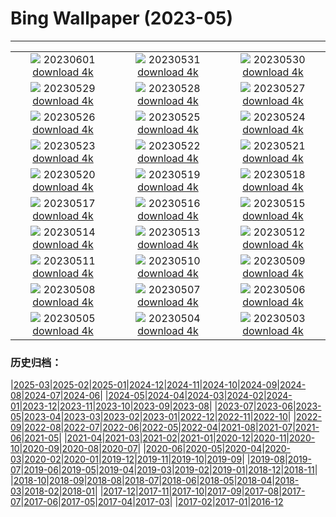 # Bing Wallpaper (2023-05)
**************
| | | |
| :----: | :----: | :----: |
| ![](https://www.bing.com/th?id=OHR.ReefAwareness_FR-FR6730128355_1920x1080.jpg) 20230601 [download 4k](https://www.bing.com/th?id=OHR.ReefAwareness_FR-FR6730128355_UHD.jpg) | ![](https://www.bing.com/th?id=OHR.WorldOtterDay_FR-FR6635303643_1920x1080.jpg) 20230531 [download 4k](https://www.bing.com/th?id=OHR.WorldOtterDay_FR-FR6635303643_UHD.jpg) | ![](https://www.bing.com/th?id=OHR.HiddenBeach_FR-FR6570977941_1920x1080.jpg) 20230530 [download 4k](https://www.bing.com/th?id=OHR.HiddenBeach_FR-FR6570977941_UHD.jpg) |
| ![](https://www.bing.com/th?id=OHR.Antilles_FR-FR6506777411_1920x1080.jpg) 20230529 [download 4k](https://www.bing.com/th?id=OHR.Antilles_FR-FR6506777411_UHD.jpg) | ![](https://www.bing.com/th?id=OHR.FrenchTennis_FR-FR8649321439_1920x1080.jpg) 20230528 [download 4k](https://www.bing.com/th?id=OHR.FrenchTennis_FR-FR8649321439_UHD.jpg) | ![](https://www.bing.com/th?id=OHR.AloeDichotomum_FR-FR6374833550_1920x1080.jpg) 20230527 [download 4k](https://www.bing.com/th?id=OHR.AloeDichotomum_FR-FR6374833550_UHD.jpg) |
| ![](https://www.bing.com/th?id=OHR.WatSriSawai_FR-FR6804204523_1920x1080.jpg) 20230526 [download 4k](https://www.bing.com/th?id=OHR.WatSriSawai_FR-FR6804204523_UHD.jpg) | ![](https://www.bing.com/th?id=OHR.SaksunFaroe_FR-FR6129573896_1920x1080.jpg) 20230525 [download 4k](https://www.bing.com/th?id=OHR.SaksunFaroe_FR-FR6129573896_UHD.jpg) | ![](https://www.bing.com/th?id=OHR.OldFortress_FR-FR6019989198_1920x1080.jpg) 20230524 [download 4k](https://www.bing.com/th?id=OHR.OldFortress_FR-FR6019989198_UHD.jpg) |
| ![](https://www.bing.com/th?id=OHR.WesternBoxTurtle_FR-FR2003044235_1920x1080.jpg) 20230523 [download 4k](https://www.bing.com/th?id=OHR.WesternBoxTurtle_FR-FR2003044235_UHD.jpg) | ![](https://www.bing.com/th?id=OHR.BiodiverseCostaRica_FR-FR6284486896_1920x1080.jpg) 20230522 [download 4k](https://www.bing.com/th?id=OHR.BiodiverseCostaRica_FR-FR6284486896_UHD.jpg) | ![](https://www.bing.com/th?id=OHR.PontdArcole_FR-FR5695342336_1920x1080.jpg) 20230521 [download 4k](https://www.bing.com/th?id=OHR.PontdArcole_FR-FR5695342336_UHD.jpg) |
| ![](https://www.bing.com/th?id=OHR.EuropeanHoneybee_FR-FR5613899340_1920x1080.jpg) 20230520 [download 4k](https://www.bing.com/th?id=OHR.EuropeanHoneybee_FR-FR5613899340_UHD.jpg) | ![](https://www.bing.com/th?id=OHR.SumatranRhino_FR-FR5124240200_1920x1080.jpg) 20230519 [download 4k](https://www.bing.com/th?id=OHR.SumatranRhino_FR-FR5124240200_UHD.jpg) | ![](https://www.bing.com/th?id=OHR.MuseoSoumaya_FR-FR5141735106_1920x1080.jpg) 20230518 [download 4k](https://www.bing.com/th?id=OHR.MuseoSoumaya_FR-FR5141735106_UHD.jpg) |
| ![](https://www.bing.com/th?id=OHR.CormorantBridge_FR-FR6120224436_1920x1080.jpg) 20230517 [download 4k](https://www.bing.com/th?id=OHR.CormorantBridge_FR-FR6120224436_UHD.jpg) | ![](https://www.bing.com/th?id=OHR.FestivalCannes_FR-FR5682247225_1920x1080.jpg) 20230516 [download 4k](https://www.bing.com/th?id=OHR.FestivalCannes_FR-FR5682247225_UHD.jpg) | ![](https://www.bing.com/th?id=OHR.MorroJable_FR-FR4892451097_1920x1080.jpg) 20230515 [download 4k](https://www.bing.com/th?id=OHR.MorroJable_FR-FR4892451097_UHD.jpg) |
| ![](https://www.bing.com/th?id=OHR.ProcidaItaly_FR-FR4386022745_1920x1080.jpg) 20230514 [download 4k](https://www.bing.com/th?id=OHR.ProcidaItaly_FR-FR4386022745_UHD.jpg) | ![](https://www.bing.com/th?id=OHR.SonnyBonoPelicans_FR-FR4244110139_1920x1080.jpg) 20230513 [download 4k](https://www.bing.com/th?id=OHR.SonnyBonoPelicans_FR-FR4244110139_UHD.jpg) | ![](https://www.bing.com/th?id=OHR.WildLupine_FR-FR0066475130_1920x1080.jpg) 20230512 [download 4k](https://www.bing.com/th?id=OHR.WildLupine_FR-FR0066475130_UHD.jpg) |
| ![](https://www.bing.com/th?id=OHR.FootballField_FR-FR5351490022_1920x1080.jpg) 20230511 [download 4k](https://www.bing.com/th?id=OHR.FootballField_FR-FR5351490022_UHD.jpg) | ![](https://www.bing.com/th?id=OHR.CordouanLighthouse_FR-FR9014715232_1920x1080.jpg) 20230510 [download 4k](https://www.bing.com/th?id=OHR.CordouanLighthouse_FR-FR9014715232_UHD.jpg) | ![](https://www.bing.com/th?id=OHR.TheChaps_FR-FR4392259575_1920x1080.jpg) 20230509 [download 4k](https://www.bing.com/th?id=OHR.TheChaps_FR-FR4392259575_UHD.jpg) |
| ![](https://www.bing.com/th?id=OHR.Huitmai_FR-FR4054655770_1920x1080.jpg) 20230508 [download 4k](https://www.bing.com/th?id=OHR.Huitmai_FR-FR4054655770_UHD.jpg) | ![](https://www.bing.com/th?id=OHR.SealLaughing_FR-FR3690246135_1920x1080.jpg) 20230507 [download 4k](https://www.bing.com/th?id=OHR.SealLaughing_FR-FR3690246135_UHD.jpg) | ![](https://www.bing.com/th?id=OHR.HwangmaesanAzaleas_FR-FR3419632015_1920x1080.jpg) 20230506 [download 4k](https://www.bing.com/th?id=OHR.HwangmaesanAzaleas_FR-FR3419632015_UHD.jpg) |
| ![](https://www.bing.com/th?id=OHR.Popocatepetl_FR-FR3156820655_1920x1080.jpg) 20230505 [download 4k](https://www.bing.com/th?id=OHR.Popocatepetl_FR-FR3156820655_UHD.jpg) | ![](https://www.bing.com/th?id=OHR.RebelBase_FR-FR9127535893_1920x1080.jpg) 20230504 [download 4k](https://www.bing.com/th?id=OHR.RebelBase_FR-FR9127535893_UHD.jpg) | ![](https://www.bing.com/th?id=OHR.ThreeWildebeest_FR-FR9059959513_1920x1080.jpg) 20230503 [download 4k](https://www.bing.com/th?id=OHR.ThreeWildebeest_FR-FR9059959513_UHD.jpg) |

### 历史归档：

|[2025-03](/../2025-03/2025-03.md)|[2025-02](/../2025-02/2025-02.md)|[2025-01](/../2025-01/2025-01.md)|[2024-12](/../2024-12/2024-12.md)|[2024-11](/../2024-11/2024-11.md)|[2024-10](/../2024-10/2024-10.md)|[2024-09](/../2024-09/2024-09.md)|[2024-08](/../2024-08/2024-08.md)|[2024-07](/../2024-07/2024-07.md)|[2024-06](/../2024-06/2024-06.md)|
|[2024-05](/../2024-05/2024-05.md)|[2024-04](/../2024-04/2024-04.md)|[2024-03](/../2024-03/2024-03.md)|[2024-02](/../2024-02/2024-02.md)|[2024-01](/../2024-01/2024-01.md)|[2023-12](/../2023-12/2023-12.md)|[2023-11](/../2023-11/2023-11.md)|[2023-10](/../2023-10/2023-10.md)|[2023-09](/../2023-09/2023-09.md)|[2023-08](/../2023-08/2023-08.md)|
|[2023-07](/../2023-07/2023-07.md)|[2023-06](/../2023-06/2023-06.md)|[2023-05](/2023-05.md)|[2023-04](/../2023-04/2023-04.md)|[2023-03](/../2023-03/2023-03.md)|[2023-02](/../2023-02/2023-02.md)|[2023-01](/../2023-01/2023-01.md)|[2022-12](/../2022-12/2022-12.md)|[2022-11](/../2022-11/2022-11.md)|[2022-10](/../2022-10/2022-10.md)|
|[2022-09](/../2022-09/2022-09.md)|[2022-08](/../2022-08/2022-08.md)|[2022-07](/../2022-07/2022-07.md)|[2022-06](/../2022-06/2022-06.md)|[2022-05](/../2022-05/2022-05.md)|[2022-04](/../2022-04/2022-04.md)|[2021-08](/../2021-08/2021-08.md)|[2021-07](/../2021-07/2021-07.md)|[2021-06](/../2021-06/2021-06.md)|[2021-05](/../2021-05/2021-05.md)|
|[2021-04](/../2021-04/2021-04.md)|[2021-03](/../2021-03/2021-03.md)|[2021-02](/../2021-02/2021-02.md)|[2021-01](/../2021-01/2021-01.md)|[2020-12](/../2020-12/2020-12.md)|[2020-11](/../2020-11/2020-11.md)|[2020-10](/../2020-10/2020-10.md)|[2020-09](/../2020-09/2020-09.md)|[2020-08](/../2020-08/2020-08.md)|[2020-07](/../2020-07/2020-07.md)|
|[2020-06](/../2020-06/2020-06.md)|[2020-05](/../2020-05/2020-05.md)|[2020-04](/../2020-04/2020-04.md)|[2020-03](/../2020-03/2020-03.md)|[2020-02](/../2020-02/2020-02.md)|[2020-01](/../2020-01/2020-01.md)|[2019-12](/../2019-12/2019-12.md)|[2019-11](/../2019-11/2019-11.md)|[2019-10](/../2019-10/2019-10.md)|[2019-09](/../2019-09/2019-09.md)|
|[2019-08](/../2019-08/2019-08.md)|[2019-07](/../2019-07/2019-07.md)|[2019-06](/../2019-06/2019-06.md)|[2019-05](/../2019-05/2019-05.md)|[2019-04](/../2019-04/2019-04.md)|[2019-03](/../2019-03/2019-03.md)|[2019-02](/../2019-02/2019-02.md)|[2019-01](/../2019-01/2019-01.md)|[2018-12](/../2018-12/2018-12.md)|[2018-11](/../2018-11/2018-11.md)|
|[2018-10](/../2018-10/2018-10.md)|[2018-09](/../2018-09/2018-09.md)|[2018-08](/../2018-08/2018-08.md)|[2018-07](/../2018-07/2018-07.md)|[2018-06](/../2018-06/2018-06.md)|[2018-05](/../2018-05/2018-05.md)|[2018-04](/../2018-04/2018-04.md)|[2018-03](/../2018-03/2018-03.md)|[2018-02](/../2018-02/2018-02.md)|[2018-01](/../2018-01/2018-01.md)|
|[2017-12](/../2017-12/2017-12.md)|[2017-11](/../2017-11/2017-11.md)|[2017-10](/../2017-10/2017-10.md)|[2017-09](/../2017-09/2017-09.md)|[2017-08](/../2017-08/2017-08.md)|[2017-07](/../2017-07/2017-07.md)|[2017-06](/../2017-06/2017-06.md)|[2017-05](/../2017-05/2017-05.md)|[2017-04](/../2017-04/2017-04.md)|[2017-03](/../2017-03/2017-03.md)|
|[2017-02](/../2017-02/2017-02.md)|[2017-01](/../2017-01/2017-01.md)|[2016-12](/../2016-12/2016-12.md)